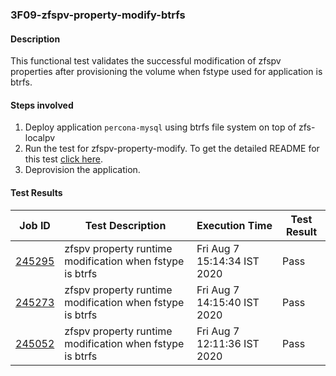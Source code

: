 ### 3F09-zfspv-property-modify-btrfs

#### Description

This functional test validates the successful modification of zfspv properties after provisioning the volume when fstype used for application is btrfs.

#### Steps involved

1. Deploy application `percona-mysql` using btrfs file system on top of zfs-localpv
2. Run the test for zfspv-property-modify. To get the detailed README for this test [click here](https://github.com/openebs/e2e-tests/tree/master/experiments/zfs-localpv/functional/zv-property-runtime-modify).
3. Deprovision the application.

#### Test Results

| Job ID  |      Test Description         | Execution Time |   Test Result   |
|---------|-------------------------------|----------------|-----------------|
|     <a href="https://gitlab.openebs.ci/openebs/e2e-nativek8s/-/jobs/245295">245295</a>           |  zfspv property runtime modification when fstype is btrfs           | Fri Aug  7 15:14:34 IST 2020  | Pass |
|     <a href="https://gitlab.openebs.ci/openebs/e2e-nativek8s/-/jobs/245273">245273</a>           |  zfspv property runtime modification when fstype is btrfs           | Fri Aug  7 14:15:40 IST 2020  | Pass |
|     <a href="https://gitlab.openebs.ci/openebs/e2e-nativek8s/-/jobs/245052">245052</a>           |  zfspv property runtime modification when fstype is btrfs           | Fri Aug  7 12:11:36 IST 2020  | Pass |
